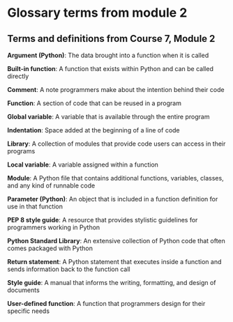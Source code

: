 # Glossary terms from module 2

## Terms and definitions from Course 7, Module 2

**Argument (Python)**: The data brought into a function when it is called

**Built-in function**: A function that exists within Python and can be called directly

**Comment**: A note programmers make about the intention behind their code

**Function**: A section of code that can be reused in a program

**Global variable**: A variable that is available through the entire program

**Indentation**: Space added at the beginning of a line of code

**Library**: A collection of modules that provide code users can access in their programs

**Local variable**: A variable assigned within a function

**Module**: A Python file that contains additional functions, variables, classes, and any kind of runnable code

**Parameter (Python)**: An object that is included in a function definition for use in that function

**PEP 8 style guide**: A resource that provides stylistic guidelines for programmers working in Python 

**Python Standard Library**: An extensive collection of Python code that often comes packaged with Python

**Return statement**: A Python statement that executes inside a function and sends information back to the function call 

**Style guide**: A manual that informs the writing, formatting, and design of documents

**User-defined function**: A function that programmers design for their specific needs